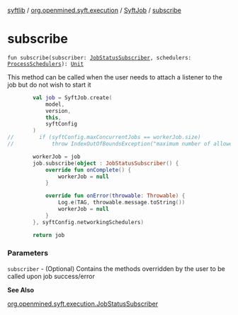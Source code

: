 [syftlib](../../index.md) / [org.openmined.syft.execution](../index.md) / [SyftJob](index.md) / [subscribe](./subscribe.md)

# subscribe

`fun subscribe(subscriber: `[`JobStatusSubscriber`](../-job-status-subscriber/index.md)`, schedulers: `[`ProcessSchedulers`](../../org.openmined.syft.threading/-process-schedulers/index.md)`): `[`Unit`](https://kotlinlang.org/api/latest/jvm/stdlib/kotlin/-unit/index.html)

This method can be called when the user needs to attach a listener to the job but do not wish to start it

``` kotlin
        val job = SyftJob.create(
            model,
            version,
            this,
            syftConfig
        )
//        if (syftConfig.maxConcurrentJobs == workerJob.size)
//            throw IndexOutOfBoundsException("maximum number of allowed jobs reached")

        workerJob = job
        job.subscribe(object : JobStatusSubscriber() {
            override fun onComplete() {
                workerJob = null
            }

            override fun onError(throwable: Throwable) {
                Log.e(TAG, throwable.message.toString())
                workerJob = null
            }
        }, syftConfig.networkingSchedulers)

        return job
```

### Parameters

`subscriber` - (Optional) Contains the methods overridden by the user to be called upon job success/error

**See Also**

[org.openmined.syft.execution.JobStatusSubscriber](../-job-status-subscriber/index.md)

